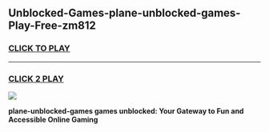 
## Unblocked-Games-plane-unblocked-games-Play-Free-zm812
<h3>
<a href="https://premium76.site?title=plane-unblocked-games&ref=21A">CLICK TO PLAY</a></h3>
<hr>

<h3>
<a href="https://premium76.site?title=plane-unblocked-games&ref=21A">CLICK 2 PLAY</a>
  
</h3>

<a href="https://premium76.site?title=plane-unblocked-games&ref=21A"><img src="https://clearcache.store/games.png"></a>


**plane-unblocked-games games unblocked: Your Gateway to Fun and Accessible Online Gaming**
